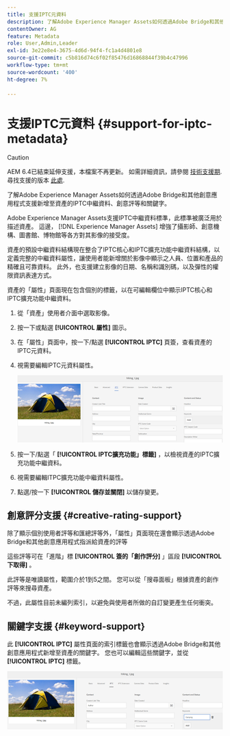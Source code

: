```yaml
---
title: 支援IPTC元資料
description: 了解Adobe Experience Manager Assets如何透過Adobe Bridge和其他創意應用程式支援新增至資產的IPTC中繼資料、創意評等和關鍵字。
contentOwner: AG
feature: Metadata
role: User,Admin,Leader
exl-id: 3e22e8e4-3675-4d6d-94f4-fc1a4d4801e8
source-git-commit: c5b816d74c6f02f85476d16868844f39b4c47996
workflow-type: tm+mt
source-wordcount: '400'
ht-degree: 7%

---
```


# 支援IPTC元資料 {#support-for-iptc-metadata}

>[!CAUTION]
>
>AEM 6.4已結束延伸支援，本檔案不再更新。 如需詳細資訊，請參閱 [技術支援期](https://helpx.adobe.com//tw/support/programs/eol-matrix.html). 尋找支援的版本 [此處](https://experienceleague.adobe.com/docs/).

了解Adobe Experience Manager Assets如何透過Adobe Bridge和其他創意應用程式支援新增至資產的IPTC中繼資料、創意評等和關鍵字。

Adobe Experience Manager Assets支援IPTC中繼資料標準，此標準被廣泛用於描述資產。 這邊， [!DNL Experience Manager Assets] 增強了攝影師、創意機構、圖書館、博物館等各方對其影像的接受度。

資產的預設中繼資料結構現在整合了IPTC核心和IPTC擴充功能中繼資料結構，以定義完整的中繼資料屬性，讓使用者能新增關於影像中顯示之人員、位置和產品的精確且可靠資料。 此外，也支援建立影像的日期、名稱和識別碼，以及彈性的權限資訊表達方式。

資產的「屬性」頁面現在包含個別的標籤，以在可編輯欄位中顯示IPTC核心和IPTC擴充功能中繼資料。

1. 從「資產」使用者介面中選取影像。
1. 按一下或點選 **[!UICONTROL 屬性]** 圖示。
1. 在「屬性」頁面中，按一下/點選 **[!UICONTROL IPTC]** 頁簽，查看資產的IPTC元資料。
1. 視需要編輯IPTC元資料屬性。

   ![iptc_tab](assets/iptc_tab.png)

1. 按一下/點選「 **[!UICONTROL IPTC擴充功能」標籤]** ，以檢視資產的IPTC擴充功能中繼資料。
1. 視需要編輯ITPC擴充功能中繼資料屬性。
1. 點選/按一下 **[!UICONTROL 儲存並關閉]** 以儲存變更。

## 創意評分支援 {#creative-rating-support}

除了顯示個別使用者評等和匯總評等外，「屬性」頁面現在還會顯示透過Adobe Bridge和其他創意應用程式指派給資產的評等

這些評等可在「進階」標 **[!UICONTROL 簽的「創作評分]** 」區段 **[!UICONTROL 下取得]** 。

此評等是唯讀屬性，範圍介於1到5之間。 您可以從「搜尋面板」根據資產的創作評等來搜尋資產。

不過，此屬性目前未編列索引，以避免與使用者所做的自訂變更產生任何衝突。

## 關鍵字支援 {#keyword-support}

此 **[!UICONTROL IPTC]** 屬性頁面的索引標籤也會顯示透過Adobe Bridge和其他創意應用程式新增至資產的關鍵字。 您也可以編輯這些關鍵字，並從 **[!UICONTROL IPTC]** 標籤。

![關鍵字](assets/keywords.png)
